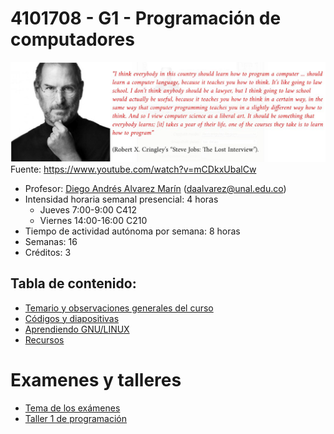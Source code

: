 # 4101708 - G1 - Programación de computadores

![Image](imagenes/steve_jobs_on_computer_programming.jpg)
Fuente: <https://www.youtube.com/watch?v=mCDkxUbalCw>

- Profesor: [Diego Andrés Alvarez Marín](https://sites.google.com/site/diegoandresalvarezmarin/alvarezCV_internet.pdf) (daalvarez@unal.edu.co)
- Intensidad horaria semanal presencial: 4 horas
  - Jueves 7:00-9:00 C412
  - Viernes 14:00-16:00 C210
- Tiempo de actividad autónoma por semana: 8 horas
- Semanas: 16
- Créditos: 3

## Tabla de contenido:
- [Temario y observaciones generales del curso](python3/temario_y_observaciones_generales.md)
- [Códigos y diapositivas](python3/codigos_y_diapositivas.md)
- [Aprendiendo GNU/LINUX](python3/gnu_linux.md)
- [Recursos](python3/recursos.md)

# Examenes y talleres
- [Tema de los exámenes](python3/examenes.md)
- [Taller 1 de programación](python3/taller_1.md)
